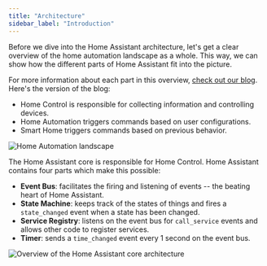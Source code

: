 ```yaml
---
title: "Architecture"
sidebar_label: "Introduction"
---
```


Before we dive into the Home Assistant architecture, let's get a clear overview of the home automation landscape as a whole. This way, we can show how the different parts of Home Assistant fit into the picture.

For more information about each part in this overview, <a href='https://www.home-assistant.io/blog/2014/12/26/home-control-home-automation-and-the-smart-home/'>check out our blog</a>. Here's the version of the blog:

 * Home Control is responsible for collecting information and controlling devices.
 * Home Automation triggers commands based on user configurations.
 * Smart Home triggers commands based on previous behavior.

<img
  src='/img/en/architecture/home_automation_landscape.svg'
  alt='Home Automation landscape'
/>

The Home Assistant core is responsible for Home Control. Home Assistant contains four parts which make this possible:

 * **Event Bus**: facilitates the firing and listening of events -- the beating heart of Home Assistant.
 * **State Machine**: keeps track of the states of things and fires a `state_changed` event when a state has been changed.
 * **Service Registry**: listens on the event bus for `call_service` events and allows other code to register services.
 * **Timer**: sends a `time_changed` event every 1 second on the event bus.

<img
  alt='Overview of the Home Assistant core architecture'
  src='/img/en/architecture/ha_architecture.svg'
/>
